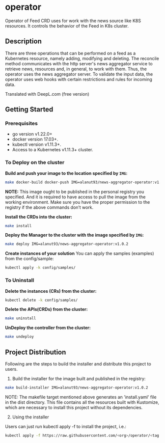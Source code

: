# operator
Operator of Feed CRD uses for work with the news source like K8S resources. It 
controls the behavior of the Feed in K8s cluster.
## Description
There are three operations that can be performed on a feed as a Kubernetes resource, namely adding, modifying and deleting. The reconcile method communicates with the http server's news aggregator service to retrieve news, resources and, in general, to work with them. Thus, the operator uses the news aggregator server.
To validate the input data, the operator uses web hooks with certain restrictions and rules for incoming data.

Translated with DeepL.com (free version)

## Getting Started

### Prerequisites
- go version v1.22.0+
- docker version 17.03+.
- kubectl version v1.11.3+.
- Access to a Kubernetes v1.11.3+ cluster.

### To Deploy on the cluster
**Build and push your image to the location specified by `IMG`:**

```sh
make docker-build docker-push IMG=alanut93/news-aggregator-operator:v1.0.2
```

**NOTE:** This image ought to be published in the personal registry you specified.
And it is required to have access to pull the image from the working environment.
Make sure you have the proper permission to the registry if the above commands don’t work.

**Install the CRDs into the cluster:**

```sh
make install
```

**Deploy the Manager to the cluster with the image specified by `IMG`:**

```sh
make deploy IMG=alanut93/news-aggregator-operator:v1.0.2
```

**Create instances of your solution**
You can apply the samples (examples) from the config/sample:

```sh
kubectl apply -k config/samples/
```


### To Uninstall
**Delete the instances (CRs) from the cluster:**

```sh
kubectl delete -k config/samples/
```

**Delete the APIs(CRDs) from the cluster:**

```sh
make uninstall
```

**UnDeploy the controller from the cluster:**

```sh
make undeploy
```

## Project Distribution

Following are the steps to build the installer and distribute this project to users.

1. Build the installer for the image built and published in the registry:

```sh
make build-installer IMG=alanut93/news-aggregator-operator:v1.0.2
```

NOTE: The makefile target mentioned above generates an 'install.yaml'
file in the dist directory. This file contains all the resources built
with Kustomize, which are necessary to install this project without
its dependencies.

2. Using the installer

Users can just run kubectl apply -f <URL for YAML BUNDLE> to install the project, i.e.:

```sh
kubectl apply -f https://raw.githubusercontent.com/<org>/operator/<tag or branch>/dist/install.yaml
```

